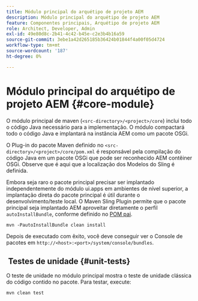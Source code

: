 ```yaml
---
title: Módulo principal do arquétipo de projeto AEM
description: Módulo principal do arquétipo de projeto AEM
feature: Componentes principais, Arquétipo de projeto AEM
role: Architect, Developer, Admin
exl-id: 49e80d8c-2b41-4c42-b45e-c2e3b4b16a59
source-git-commit: 3ebe1a42d265185b36424b01844f4a00f05d4724
workflow-type: tm+mt
source-wordcount: '187'
ht-degree: 0%

---
```


# Módulo principal do arquétipo de projeto AEM {#core-module}

O módulo principal de maven (`<src-directory>/<project>/core`) inclui todo o código Java necessário para a implementação. O módulo compactará todo o código Java e implantará na instância AEM como um pacote OSGi.

O Plug-in do pacote Maven definido no `<src-directory>/<project>/core/pom.xml` é responsável pela compilação do código Java em um pacote OSGi que pode ser reconhecido AEM contêiner OSGi. Observe que é aqui que a localização dos Modelos do Sling é definida.

Embora seja raro o pacote principal precisar ser implantado independentemente do módulo ui.apps em ambientes de nível superior, a implantação direta do pacote principal é útil durante o desenvolvimento/teste local. O Maven Sling Plugin permite que o pacote principal seja implantado AEM aproveitar diretamente o perfil `autoInstallBundle`, conforme definido no [POM pai](/help/developing/archetype/using.md#parent-pom).

```shell
mvn -PautoInstallBundle clean install
```

Depois de executado com êxito, você deve conseguir ver o Console de pacotes em `http://<host>:<port>/system/console/bundles`.

##  Testes de unidade {#unit-tests}

O teste de unidade no módulo principal mostra o teste de unidade clássica do código contido no pacote. Para testar, execute:

```shell
mvn clean test
```
